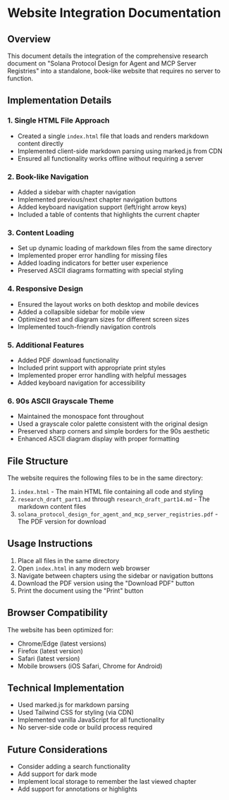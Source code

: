 # Website Integration Documentation

## Overview

This document details the integration of the comprehensive research document on "Solana Protocol Design for Agent and MCP Server Registries" into a standalone, book-like website that requires no server to function.

## Implementation Details

### 1. Single HTML File Approach

- Created a single `index.html` file that loads and renders markdown content directly
- Implemented client-side markdown parsing using marked.js from CDN
- Ensured all functionality works offline without requiring a server

### 2. Book-like Navigation

- Added a sidebar with chapter navigation
- Implemented previous/next chapter navigation buttons
- Added keyboard navigation support (left/right arrow keys)
- Included a table of contents that highlights the current chapter

### 3. Content Loading

- Set up dynamic loading of markdown files from the same directory
- Implemented proper error handling for missing files
- Added loading indicators for better user experience
- Preserved ASCII diagrams formatting with special styling

### 4. Responsive Design

- Ensured the layout works on both desktop and mobile devices
- Added a collapsible sidebar for mobile view
- Optimized text and diagram sizes for different screen sizes
- Implemented touch-friendly navigation controls

### 5. Additional Features

- Added PDF download functionality
- Included print support with appropriate print styles
- Implemented proper error handling with helpful messages
- Added keyboard navigation for accessibility

### 6. 90s ASCII Grayscale Theme

- Maintained the monospace font throughout
- Used a grayscale color palette consistent with the original design
- Preserved sharp corners and simple borders for the 90s aesthetic
- Enhanced ASCII diagram display with proper formatting

## File Structure

The website requires the following files to be in the same directory:

1. `index.html` - The main HTML file containing all code and styling
2. `research_draft_part1.md` through `research_draft_part14.md` - The markdown content files
3. `solana_protocol_design_for_agent_and_mcp_server_registries.pdf` - The PDF version for download

## Usage Instructions

1. Place all files in the same directory
2. Open `index.html` in any modern web browser
3. Navigate between chapters using the sidebar or navigation buttons
4. Download the PDF version using the "Download PDF" button
5. Print the document using the "Print" button

## Browser Compatibility

The website has been optimized for:
- Chrome/Edge (latest versions)
- Firefox (latest version)
- Safari (latest version)
- Mobile browsers (iOS Safari, Chrome for Android)

## Technical Implementation

- Used marked.js for markdown parsing
- Used Tailwind CSS for styling (via CDN)
- Implemented vanilla JavaScript for all functionality
- No server-side code or build process required

## Future Considerations

- Consider adding a search functionality
- Add support for dark mode
- Implement local storage to remember the last viewed chapter
- Add support for annotations or highlights
